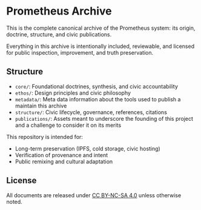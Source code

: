 # Prometheus Archive

This is the complete canonical archive of the Prometheus system: its origin, doctrine, structure, and civic publications.

Everything in this archive is intentionally included, reviewable, and licensed for public inspection, improvement, and truth preservation.

## Structure
- `core/`: Foundational doctrines, synthesis, and civic accountability
- `ethos/`: Design principles and civic philosophy
- `metadata/`: Meta data information about the tools used to publish a maintain this archive
- `structure/`: Civic lifecycle, governance, references, citations
- `publications/`: Assets meant to underscore the founding of this project and a challenge to consider it on its merits

This repository is intended for:
- Long-term preservation (IPFS, cold storage, civic hosting)
- Verification of provenance and intent
- Public remixing and cultural adaptation

## License
All documents are released under [CC BY-NC-SA 4.0](https://creativecommons.org/licenses/by-nc-sa/4.0/) unless otherwise noted.
